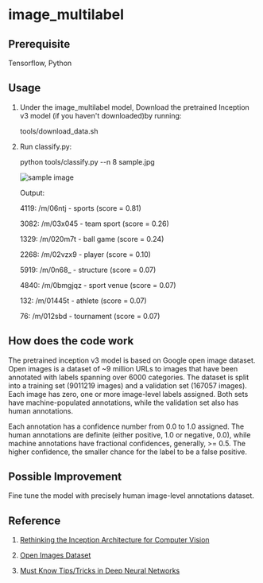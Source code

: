 # image_multilabel

## Prerequisite
Tensorflow, Python

## Usage
1. Under the image_multilabel model, Download the pretrained Inception v3 model (if you haven't downloaded)by running:
    
    tools/download_data.sh
    
2. Run classify.py:

    python tools/classify.py --n 8 sample.jpg 
  
    ![sample image](https://github.com/ZixuanLiang/image_multilabel/blob/master/sample.jpg "sample image")
    
    Output:
    
    4119: /m/06ntj - sports (score = 0.81)
  
    3082: /m/03x045 - team sport (score = 0.26)
    
    1329: /m/020m7t - ball game (score = 0.24)
    
    2268: /m/02vzx9 - player (score = 0.10)
    
    5919: /m/0n68_ - structure (score = 0.07)
    
    4840: /m/0bmgjqz - sport venue (score = 0.07)
    
    132: /m/01445t - athlete (score = 0.07)
    
    76: /m/012sbd - tournament (score = 0.07)
    
## How does the code work
The pretrained inception v3 model is based on Google open image dataset. Open images is a dataset of ~9 million URLs to images that have been annotated with labels spanning over 6000 categories. The dataset is split into a training set (9011219 images) and a validation set (167057 images). Each image has zero, one or more image-level labels assigned. Both sets have machine-populated annotations, while the validation set also has human annotations.

Each annotation has a confidence number from 0.0 to 1.0 assigned. The human annotations are definite (either positive, 1.0 or negative, 0.0), while machine annotations have fractional confidences, generally, >= 0.5. The higher confidence, the smaller chance for the label to be a false positive.

## Possible Improvement
Fine tune the model with precisely human image-level annotations dataset. 

## Reference
1. [Rethinking the Inception Architecture for Computer Vision]

2. [Open Images Dataset]

3. [Must Know Tips/Tricks in Deep Neural Networks]

[Rethinking the Inception Architecture for Computer Vision]:https://arxiv.org/pdf/1512.00567.pdf
[Open Images Dataset]:https://github.com/openimages/dataset
[Must Know Tips/Tricks in Deep Neural Networks]:http://lamda.nju.edu.cn/weixs/project/CNNTricks/CNNTricks.html
